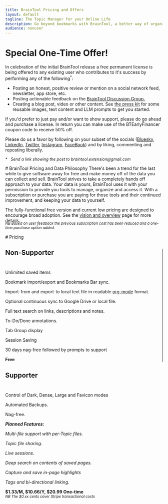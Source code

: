 ```yaml
---
title: BrainTool Pricing and Offers
layout: default
tagline: The Topic Manager for your Online Life
description: Go beyond bookmarks with BrainTool, a better way of organizing things you want to remember and get back to in your browser. Special offer here!
audience: nonuser
---
```


# Special One-Time Offer!
In celebration of the initial BrainTool release a free permanent license is being offered to any existing user who contributes to it's success by performing any of the following<sup>*</sup>:
<!-- - Filling out this survey:[link] -->
- Posting an honest, positive review or mention on a social network feed, newsletter, app store, etc.
- Posting actionable feedback on the [BrainTool Discussion Group.](https://groups.google.com/u/0/g/braintool-discussion)
- Creating a blog post, video or other content. See [the press kit](support/assets) for some reusable images, text content and LLM prompts to get you started.

If you'd prefer to just pay and/or want to show support, please do go ahead and purchase a license. In return you can make use of the BTEarlyFinancer coupon code to receive 50% off. 

Please do us a favor by following on your subset of the socials (<a href="https://bsky.app/profile/braintool.org">Bluesky</a>, <a href="https://www.linkedin.com/company/braintool-org/">LinkedIn</a>, <a href="https://twitter.com/ABraintool">Twitter</a>, <a href="https://www.instagram.com/abraintool/">Instagram</a>, <a href="https://facebook.com/ABrainTool">FaceBook</a>) and by liking, commenting and reposting liberally.
<p style="font-size:0.8rem; font-style: italic; margin-top:0px;">*&nbsp;&nbsp; Send a link showing the post to braintool.extension@gmail.com</p>
# BrainTool Pricing and Data Philosophy
There's been a trend for the last while to give software away for free and make money off of the data you can collect and sell. BrainTool strives to take a completely hands off approach to your data. Your data is yours, BrainTool uses it with your permission to provide you tools to manage, organize and access it. With a subscription or purchase you are paying for those tools and their continued improvement, and keeping your data to yourself.

The fully-functional free version and current low pricing are designed to encourage broad adoption. See the [vision and overview](overview) page for more details.

<p style="margin-top: -20px;"><i><small>NB Based on user feedback the previous subscription cost has been reduced and a one-time purchase option added.</small></i></p>
# Pricing
<div class="row pricing" style="align-items: start">
<div class="cell left pricing" style="border-right: solid; border-width: thin; padding-right: 10px;">
<h2 style="padding-bottom: 25px;"><b>Non-Supporter</b></h2>
<p>
Unlimited saved items
</p>
<p>
Bookmark import/export and Bookmarks Bar sync.
</p>
<p>
Import-from and export-to local text file in readable <a href='http://orgmode.org' target='_blank'>org-mode</a> format.
</p>
<p>
Optional continuous sync to Google Drive or local file.
</p>
<p>
Full text search on links, descriptions and notes. 
</p>
<p>
To-Do/Done annotations.
</p>
<p>
Tab Group display
</p>
<p>
Session Saving
</p>
<p>
30 days nag-free followed by prompts to support
</p>
<p>
<b>Free</b>
</p>
</div>
<div class="cell right pricing">
<h2 style="padding-bottom: 25px;"><b>Supporter</b></h2>
<p>
Control of Dark, Dense, Large and Favicon modes
<p>
Automated Backups.
</p>
<p>
Nag-free.
</p>
<p>
<i><b>Planned Features:</b></i>
</p>
<p>
<i>Multi-file support with per-Topic files.</i>
</p>
<p>
<i>Topic file sharing.</i>
</p>
<p>
<i>Live sessions.</i>
</p>
<p>
<i>Deep search on contents of saved pages.</i>
</p>
<p>
<i>Capture and save in-page highlights</i>
</p>
<p>
<i>Tags and bi-directional linking.</i>
</p>
<p>
<b>
$1.33/M, $10.66/Y, $20.99 One-time
</b><br/>
<i><small>NB The $0.xx cents cover Stripe transactional costs</small></i> 
